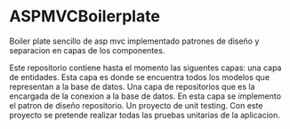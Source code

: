 # ASPMVCBoilerplate
Boiler plate sencillo de asp mvc implementado patrones de diseño y separacion en capas de los componentes.

Este repositorio contiene hasta el momento las siguentes capas: 
una capa de entidades. Esta capa es donde se encuentra todos los modelos que representan a la base de datos.
Una capa de repositorios que es la encargada de la conexion a la base de datos. En esta capa se implemento el patron de diseño repositorio.
Un proyecto de unit testing. Con este proyecto se pretende realizar todas las pruebas unitarias de la aplicacion.
